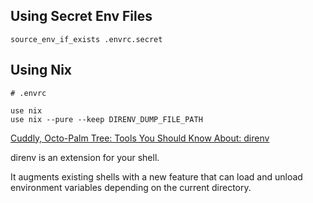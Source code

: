 ## Using Secret Env Files

```
source_env_if_exists .envrc.secret
```

## Using Nix

```
# .envrc

use nix
use nix --pure --keep DIRENV_DUMP_FILE_PATH
```

[Cuddly, Octo-Palm Tree: Tools You Should Know About: direnv](https://cuddly-octo-palm-tree.com/posts/2021-12-12-tyska-direnv/)

direnv is an extension for your shell. 

It augments existing shells with a new feature that can load and unload environment variables depending on the current directory.
